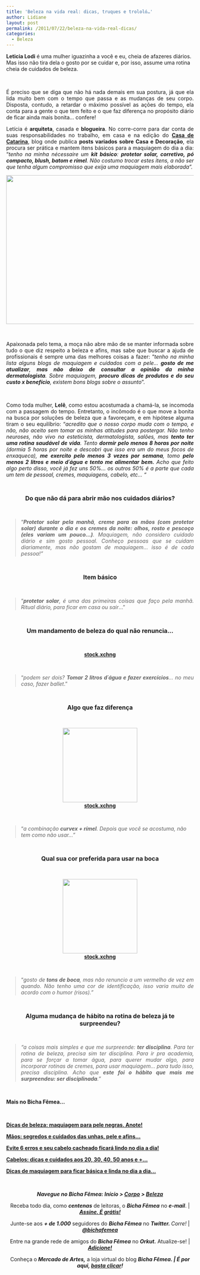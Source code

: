 ```yaml
---
title: 'Beleza na vida real: dicas, truques e trololó…'
author: Lidiane
layout: post
permalink: /2011/07/22/beleza-na-vida-real-dicas/
categories:
  - Beleza
---
```

**Leticia Lodi** é uma mulher iguazinha a você e eu, cheia de afazeres diários. Mas isso não tira dela o gosto por se cuidar e, por isso, assume uma rotina cheia de cuidados de beleza.

&nbsp;

<p align="justify">
  É preciso que se diga que não há nada demais em sua postura, já que ela lida muito bem com o tempo que passa e as mudanças de seu corpo. Disposta, contudo, a retardar o máximo possível as ações do tempo, ela conta para a gente o que tem feito e o que faz diferença no propósito diário de ficar ainda mais bonita… confere!
</p>

<!--more-->

<p align="justify">
  Letícia é <strong>arquiteta</strong>, casada e <strong>blogueira</strong>. No corre-corre para dar conta de suas responsabilidades no trabalho, em casa e na edição do <strong><a href="http://blog.casadecatarina.com.br/" target="_blank" rel="noopener noreferrer">Casa de Catarina</a></strong>, blog onde publica <strong>posts variados sobre Casa e Decoração</strong>, ela procura ser prática e mantem itens básicos para a maquiagem do dia a dia: “<em>tenho na minha nécessaire um <strong>kit básico</strong>: <strong>protetor solar, corretivo, pó compacto, blush, batom e rímel</strong>. Não costumo trocar estes itens, a não ser que tenha algum compromisso que exija uma maquiagem mais elaborada”.</em>
</p>

<p align="center">
  <em><a href="https://www.trololodemulher.com.br/2011/07/Leticia-Lodi.jpg"><img class="alignnone size-full wp-image-6667" title="Leticia Lodi" src="https://www.trololodemulher.com.br/2011/07/Leticia-Lodi.jpg" alt="" width="600" height="400" /></a></em>
</p>

&nbsp;

<p align="justify">
  Apaixonada pelo tema, a moça não abre mão de se manter informada sobre tudo o que diz respeito a beleza e afins, mas sabe que buscar a ajuda de profissionais é sempre uma das melhores coisas a fazer: “<em>tenho na minha lista alguns blogs de maquiagem e cuidados com a pele&#8230; <strong>gosto de me atualizar</strong>, <strong>mas não deixo de consultar a opinião da minha dermatologista</strong>. Sobre maquiagem, <strong>procuro dicas de produtos e do seu custo x benefício</strong>, existem bons blogs sobre o assunto</em>”.
</p>

&nbsp;

<p align="justify">
  Como toda mulher, <strong>Lelê</strong>, como estou acostumada a chamá-la, se incomoda com a passagem do tempo. Entretanto, o incômodo é o que move a bonita na busca por soluções de beleza que a favoreçam, e em hipótese alguma tiram o seu equilíbrio: “<em>acredito que o nosso corpo muda com o tempo, e não, não aceito sem tomar as minhas atitudes para postergar. Não tenho neuroses, não vivo na esteticista, dermatologista, salões, mas <strong>tento ter uma rotina saudável de vida</strong>. Tento <strong>dormir pelo menos 8 horas por noite</strong> (dormia 5 horas por noite e descobri que isso era um do meus focos de enxaqueca), <strong>me exercito pelo menos 3 vezes por semana</strong>, tomo <strong>pelo menos 2 litros e meio d´água e tento me alimentar bem.</strong> Acho que feito algo perto disso, você já fez uns 50%&#8230; os outros 50% é a parte que cada um tem de pessoal, cremes, maquiagens, cabelo, etc&#8230; “</em>
</p>

&nbsp;

<p align="center">
  <strong><span style="font-size: medium;">Do que não dá para abrir mão nos cuidados diários?</span></strong>
</p>

&nbsp;

> <p align="justify">
>   “<em><strong>Protetor solar pela manhã</strong>, <strong>creme para as mãos (com protetor solar) durante o dia e os cremes da noite: olhos, rosto e pescoço (eles variam um pouco&#8230;)</strong>. Maquiagem, não considero cuidado diário e sim gosto pessoal. Conheço pessoas que se cuidam diariamente, mas não gostam de maquiagem&#8230; isso é de cada pessoa!”</em>
> </p>

&nbsp;

<p align="center">
  <strong><span style="font-size: medium;">Item básico</span></strong>
</p>

&nbsp;

> <p align="justify">
>   “<em><strong>protetor solar</strong>, é uma das primeiras coisas que faço pela manhã. Ritual diário, para ficar em casa ou sair</em>&#8230;”
> </p>

&nbsp;

<p align="center">
  <strong><span style="font-size: medium;">Um mandamento de beleza do qual não renuncia…</span></strong>
</p>

&nbsp;

<p align="center">
  <strong><a href="http://www.sxc.hu/" target="_blank" rel="noopener noreferrer">stock.xchng</a></strong>
</p>

&nbsp;

> <p align="justify">
>   “<em>podem ser dois? <strong>Tomar 2 litros d´água e fazer exercícios</strong>&#8230; no meu caso, fazer ballet</em>.”
> </p>

&nbsp;

<p align="center">
  <strong><span style="font-size: medium;">Algo que faz diferença</span></strong>
</p>

&nbsp;

<p align="center">
  <a href="https://www.trololodemulher.com.br/2011/07/rimel200.jpg"><img class="alignnone size-full wp-image-6670" title="rímel200" src="https://www.trololodemulher.com.br/2011/07/rimel200.jpg" alt="" width="200" height="200" /></a><br /> <strong><a href="http://www.sxc.hu/" target="_blank" rel="noopener noreferrer">stock.xchng</a></strong>
</p>

&nbsp;

> “_a combinação **curvex + rímel**. Depois que você se acostuma, não tem como não usar&#8230;”_

&nbsp;

<p align="center">
  <strong><span style="font-size: medium;">Qual sua cor preferida para usar na boca </span></strong>
</p>

&nbsp;

<p align="center">
  <a href="https://www.trololodemulher.com.br/2011/07/batom200.jpg"><img class="alignnone size-full wp-image-6666" title="batom200" src="https://www.trololodemulher.com.br/2011/07/batom200.jpg" alt="" width="200" height="200" /></a><br /> <strong><a href="http://www.sxc.hu/" target="_blank" rel="noopener noreferrer">stock.xchng</a></strong>
</p>

&nbsp;

> <p align="justify">
>   “<em>gosto de<strong> tons de boca</strong>, mas não renuncio a um vermelho de vez em quando. Não tenho uma cor de identificação, isso varia muito de acordo com o humor (risos).”</em>
> </p>

&nbsp;

<p align="center">
  <strong><span style="font-size: medium;">Alguma mudança de hábito na rotina de beleza já te surpreendeu?</span></strong>
</p>

&nbsp;

> <p align="justify">
>   <em>“a coisas mais simples e que me surpreende: <strong>ter disciplina</strong>. Para ter rotina de beleza, precisa sim ter disciplina. Para ir pra academia, para se forçar a tomar água, para querer mudar algo, para incorporar rotinas de cremes, para usar maquiagem&#8230; para tudo isso, precisa disciplina. Acho que <strong>este foi o hábito que mais me surpreendeu: ser disciplinada</strong>.”</em>
> </p>

&nbsp;

**Mais no Bicha Fêmea…**

&nbsp;

**[Dicas de beleza: maquiagem para pele negras. Anote!](http://www.trololodemulher.com.br/2011/05/27/maquiagem-peles-negras/)**

**[Mãos: segredos e cuidados das unhas, pele e afins…](http://www.trololodemulher.com.br/2011/05/16/cuidados-unhas-maos/)**

**[Evite 6 erros e seu cabelo cacheado ficará lindo no dia a dia!](http://www.trololodemulher.com.br/2011/04/20/cabelo-cacheado-2/)**

**[Cabelos: dicas e cuidados aos 20, 30, 40, 50 anos e +…](http://www.trololodemulher.com.br/2011/07/11/cabelos-dicas-e-cuidados/)**

**[Dicas de maquiagem para ficar básica e linda no dia a dia…](http://www.trololodemulher.com.br/2011/03/02/dicas-maquiagem-dia-2/)**

&nbsp;

<p align="center">
  <strong><em>Navegue no Bicha Fêmea: Início > <a href="http://www.trololodemulher.com.br/corpo/">Corpo</a> > <a href="http://www.trololodemulher.com.br/category/do-corpo/beleza/">Beleza</a> </em></strong>
</p>

<p align="center">
  Receba todo dia, como <strong><em>centenas</em></strong> de leitoras, o <strong><em>Bicha Fêmea</em></strong> no <strong><em>e-mail</em></strong>. | <strong><em><a href="http://feedburner.google.com/fb/a/mailverify?uri=blogbichafemea&loc=pt_BR">Assine. É grátis!</a></em></strong>
</p>

<p align="center">
  Junte-se aos <strong><em>+ de 1.000</em></strong> seguidores do <strong><em>Bicha Fêmea</em></strong> no <em><strong>Twitter. </strong>Corre!</em> | <strong><em><a href="http://twitter.com/bichafemea">@bichafemea</a></em></strong>
</p>

<p align="center">
  Entre na grande rede de amigos do <strong><em>Bicha Fêmea</em></strong> no <strong><em>Orkut.</em></strong> Atualize-se! | <strong><em><a href="http://www.orkut.com.br/Main#Profile?uid=5161612886294499900">Adicione!</a></em></strong>
</p>

<p align="center">
  Conheça o<strong><em> Mercado de Artes,</em></strong> a loja virtual do blog <strong><em>Bicha Fêmea. | É por aqui, </em></strong><a href="http://www.trololodemulher.com.br/loja/"><strong><em>basta clicar</em></strong></a><strong><em>!</em></strong>
</p>

<p align="center">
  <p>
    &nbsp;
  </p>
